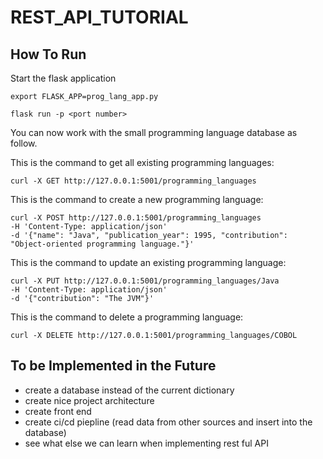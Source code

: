 # REST_API_TUTORIAL

## How To Run

Start the flask application

    export FLASK_APP=prog_lang_app.py

    flask run -p <port number>

You can now work with the small programming language database as follow.

This is the command to get all existing programming languages:

    curl -X GET http://127.0.0.1:5001/programming_languages

This is the command to create a new programming language:

    curl -X POST http://127.0.0.1:5001/programming_languages 
    -H 'Content-Type: application/json' 
    -d '{"name": "Java", "publication_year": 1995, "contribution": "Object-oriented programming language."}'

This is the command to update an existing programming language:

    curl -X PUT http://127.0.0.1:5001/programming_languages/Java 
    -H 'Content-Type: application/json' 
    -d '{"contribution": "The JVM"}'

This is the command to delete a programming language:

    curl -X DELETE http://127.0.0.1:5001/programming_languages/COBOL


## To be Implemented in the Future 

- create a database instead of the current dictionary
- create nice project architecture
- create front end
- create ci/cd piepline (read data from other sources and insert into the database)
- see what else we can learn when implementing rest ful API
